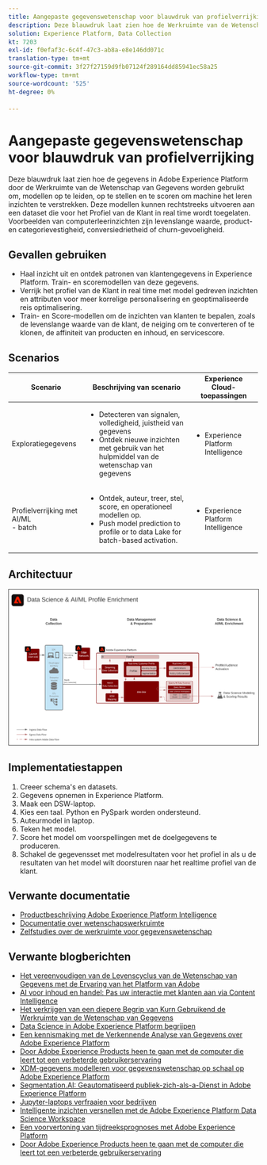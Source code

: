 ```yaml
---
title: Aangepaste gegevenswetenschap voor blauwdruk van profielverrijking
description: Deze blauwdruk laat zien hoe de Werkruimte van de Wetenschap van Gegevens van Adobe Experience Platform gegevens binnen Experience Platform kan gebruiken om, modellen op te leiden, op te stellen en te scoren om machine het leren inzichten van de gegevens te verstrekken.
solution: Experience Platform, Data Collection
kt: 7203
exl-id: f0efaf3c-6c4f-47c3-ab8a-e8e146dd071c
translation-type: tm+mt
source-git-commit: 3f27f27159d9fb07124f289164dd85941ec58a25
workflow-type: tm+mt
source-wordcount: '525'
ht-degree: 0%

---
```


# Aangepaste gegevenswetenschap voor blauwdruk van profielverrijking

Deze blauwdruk laat zien hoe de gegevens in Adobe Experience Platform door de Werkruimte van de Wetenschap van Gegevens worden gebruikt om, modellen op te leiden, op te stellen en te scoren om machine het leren inzichten te verstrekken. Deze modellen kunnen rechtstreeks uitvoeren aan een dataset die voor het Profiel van de Klant in real time wordt toegelaten. Voorbeelden van computerleerinzichten zijn levenslange waarde, product- en categorievestigheid, conversiedrietheid of churn-gevoeligheid.

## Gevallen gebruiken

* Haal inzicht uit en ontdek patronen van klantengegevens in Experience Platform. Train- en scoremodellen van deze gegevens.
* Verrijk het profiel van de Klant in real time met model gedreven inzichten en attributen voor meer korrelige personalisering en geoptimaliseerde reis optimalisering.
* Train- en Score-modellen om de inzichten van klanten te bepalen, zoals de levenslange waarde van de klant, de neiging om te converteren of te klonen, de affiniteit van producten en inhoud, en servicescore.

## Scenarios

| Scenario | Beschrijving van scenario | Experience Cloud-toepassingen |
|---|---|---|
| Exploratiegegevens | <ul><li>Detecteren van signalen, volledigheid, juistheid van gegevens</li><li>Ontdek nieuwe inzichten met gebruik van het hulpmiddel van de wetenschap van gegevens</li></ul> | <ul><li>Experience Platform Intelligence</li></ul> |
| Profielverrijking met AI/ML<br> - batch | <ul><li>Ontdek, auteur, treer, stel, score, en operationeel modellen op.</li><li>Push model prediction to profile or to data Lake for batch-based activation.</li></ul> | <ul><li>Experience Platform Intelligence</li></ul> |

## Architectuur

<img src="assets/datascience.svg" alt="Referentiearchitectuur voor de Custom Data Science for Profile Enrichment Blueprint" style="border:1px solid #4a4a4a" />

## Implementatiestappen

1. Creeer schema&#39;s en datasets.
1. Gegevens opnemen in Experience Platform.
1. Maak een DSW-laptop.
1. Kies een taal. Python en PySpark worden ondersteund.
1. Auteurmodel in laptop.
1. Teken het model.
1. Score het model om voorspellingen met de doelgegevens te produceren.
1. Schakel de gegevensset met modelresultaten voor het profiel in als u de resultaten van het model wilt doorsturen naar het realtime profiel van de klant.

## Verwante documentatie

* [Productbeschrijving Adobe Experience Platform Intelligence](https://helpx.adobe.com/legal/product-descriptions/adobe-experience-platform-intelligence---product-description.html)
* [Documentatie over wetenschapswerkruimte](https://experienceleague.adobe.com/docs/experience-platform/data-science-workspace/home.html?lang=en)
* [Zelfstudies over de werkruimte voor gegevenswetenschap](https://experienceleague.adobe.com/docs/platform-learn/tutorials/data-science-workspace/understanding-data-science-workspace.html)

## Verwante blogberichten

* [Het vereenvoudigen van de Levenscyclus van de Wetenschap van Gegevens met de Ervaring van het Platform van Adobe](https://medium.com/adobetech/simplifying-the-data-science-lifecycle-with-adobe-platform-experience-8ea4f056d82f)
* [AI voor inhoud en handel: Pas uw interactie met klanten aan via Content Intelligence](https://medium.com/adobetech/content-and-commerce-ai-personalizing-your-interactions-with-customers-through-content-intelligence-dc182601deab)
* [Het verkrijgen van een diepere Begrip van Kurn Gebruikend de Werkruimte van de Wetenschap van Gegevens](https://medium.com/adobetech/gaining-a-deeper-understanding-of-churn-using-data-science-workspace-18a2190e0cf3)
* [Data Science in Adobe Experience Platform begrijpen](https://medium.com/adobetech/understanding-data-science-in-adobe-experience-platform-5bce5a17b42)
* [Een kennismaking met de Verkennende Analyse van Gegevens over Adobe Experience Platform](https://medium.com/adobetech/an-introductory-look-at-exploratory-data-analysis-on-adobe-experience-platform-1bfce7501d9a)
* [Door Adobe Experience Products heen te gaan met de computer die leert tot een verbeterde gebruikerservaring](https://medium.com/adobetech/cutting-across-adobe-experience-products-with-machine-learning-to-elevated-user-experience-7c85000510d1)
* [XDM-gegevens modelleren voor gegevenswetenschap op schaal op Adobe Experience Platform](https://medium.com/adobetech/modeling-xdm-data-for-data-science-at-scale-on-adobe-experience-platform-222bb2a6dbf7)
* [Segmentation.AI: Geautomatiseerd publiek-zich-als-a-Dienst in Adobe Experience Platform](https://medium.com/adobetech/segmentation-ai-automated-audience-clustering-as-a-service-in-adobe-experience-platform-261f4099462c)
* [Jupyter-laptops verfraaien voor bedrijven](https://medium.com/adobetech/reimagining-jupyter-notebooks-for-enterprise-scale-8bc6340d504a)
* [Intelligente inzichten versnellen met de Adobe Experience Platform Data Science Workspace](https://medium.com/adobetech/accelerate-intelligent-insights-with-adobe-experience-platform-data-science-workspace-89538bacbbea)
* [Een voorvertoning van tijdreeksprognoses met Adobe Experience Platform](https://medium.com/adobetech/preview-of-time-series-forecasting-with-adobe-experience-platform-38a2fc778e89)
* [Door Adobe Experience Products heen te gaan met de computer die leert tot een verbeterde gebruikerservaring](https://medium.com/adobetech/cutting-across-adobe-experience-products-with-machine-learning-to-elevated-user-experience-7c85000510d1)
